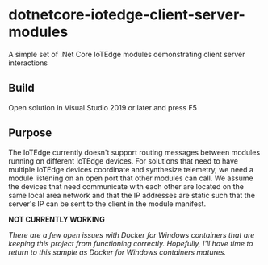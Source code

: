 # dotnetcore-iotedge-client-server-modules
A simple set of .Net Core IoTEdge modules demonstrating client server interactions

## Build
Open solution in Visual Studio 2019 or later and press <kdb>F5</kbd>

## Purpose

The IoTEdge currently doesn't support routing messages between modules running on different IoTEdge devices. For solutions that need to have multiple IoTEdge devices coordinate and synthesize telemetry, we need a module listening on an open port that other modules can call. We assume the devices that need communicate with each other are located on the same local area network and that the IP addresses are static such that the server's IP can be sent to the client in the module manifest.

**NOT CURRENTLY WORKING**

*There are a few open issues with Docker for Windows containers that are keeping this project from functioning correctly. Hopefully, I'll have time to return to this sample as Docker for Windows containers matures.*